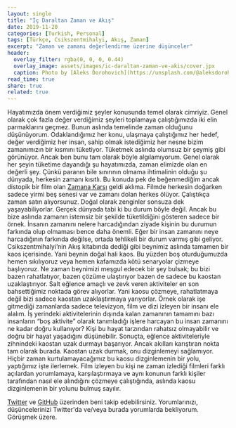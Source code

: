 ```yaml
---
layout: single
title: "İç Daraltan Zaman ve Akış"
date: 2019-11-20
categories: [Turkish, Personal]
tags: [Türkçe, Csikszentmihalyi, Akış, Zaman]
excerpt: "Zaman ve zamanı değerlendirme üzerine düşünceler"
header:
  overlay_filter: rgba(0, 0, 0, 0.44)
  overlay_image: assets/images/ic-daraltan-zaman-ve-akis/cover.jpx
  caption: Photo by [Aleks Dorohovich](https://unsplash.com/@aleksdorohovich) on [Unsplash](https://unsplash.com)
read_time: true
share: true
related: true
---
```


Hayatımızda önem verdiğimiz şeyler konusunda temel olarak cimriyiz. Genel olarak çok fazla değer verdiğimiz şeyleri toplamaya çalıştığımızda iki elin parmaklarını geçmez. Bunun aslında temelinde zaman olduğunu düşünüyorum. Odaklandığımız her konu, ulaşmaya çalıştığımız her hedef, değer verdiğimiz her insan, sahip olmak istediğimiz her nesne bizim zamanımızın bir kısmını tüketiyor.
Tüketmek aslında olumsuz bir şeymiş gibi görünüyor. Ancak ben bunu tam olarak böyle algılamıyorum. Genel olarak her şeyin tüketime dayandığı şu hayatımızda, zaman elimizde olan en değerli şey. Çünkü paranın bile sınırının olmama ihtimalinin olduğu şu dünyada, herkesin zamanı kısıtlı. Bu konuda pek de beğenmediğim ancak distopik bir film olan [Zamana Karşı](https://www.imdb.com/title/tt1637688/) geldi aklıma. Filmde herkesin doğarken sadece yirmi beş senesi var ve zamanı dolan herkes ölüyor. Çalıştıkça zaman satın alıyorsunuz. Doğal olarak zenginler sonsuza dek yaşayabiliyorlar. Gerçek dünyada tabi ki bu durum böyle değil. Ancak bu bize aslında zamanın istemsiz bir şekilde tüketildiğini gösteren sadece bir örnek.
İnsanın zamanını nelere harcadığından ziyade kişinin bu durumun farkında olup olmaması bence daha önemli. Eğer bir insan zamanını neye harcadığının farkında değilse, ortada tehlikeli bir durum varmış gibi geliyor. Csikszentmihalyi’nin Akış kitabında dediği gibi beynimiz aslında tamamen bir kaos içerisinde. Yani beynin doğal hali kaos. Bu yüzden boş oturduğumuzda hemen sıkılıyoruz veya hemen kafamızda kötü senaryolar çizmeye başlıyoruz. Ne zaman beynimizi meşgul edecek bir şey bulsak; bu bizi bazen rahatlatıyor, bazen çözüme ulaştırıyor bazen de sadece bu kaostan uzaklaştırıyor. Salt eğlence amaçlı ve zevk veren aktiviteler en son bahsettiğimiz noktada görev alıyorlar. Yani kaosu çözmeye, rahatlatmaya değil bizi sadece kaostan uzaklaştırmaya yarıyorlar. Örnek olarak işe gitmediği zamanlarda sadece televizyon, film ve dizi izleyen bir insanı ele alalım. İş yerindeki aktivitelerinin dışında kalan zamanının tamamını bazı insanların “boş aktivite” olarak tanımladığı işlere harcayan bu insan zamanını ne kadar doğru kullanıyor? Kişi bu hayat tarzından rahatsız olmayabilir ve doğru bir hayat yaşadığını düşünebilir. Sonuçta, eğlence aktiviteleriyle zihnindeki kaostan uzak durmayı başarıyor. Ancak akılları karıştıran nokta tam olarak burada. Kaostan uzak durmak, onu dizginlemeyi sağlamıyor. Hiçbir zaman kurtulamayacağımız bu kaosu dizginlemenin bir yolu, yaptığımız işte ilerlemek.
Film izleyen bu kişi ne zaman izlediği filmleri farklı açılardan yorumlamaya, karşılaştırmaya ve aynı konunun farklı kişiler tarafından nasıl ele alındığını çözmeye çalıştığında, aslında kaosu dizginlemenin bir yolunu bulmuş sayılır.

[Twitter](https://twitter.com/candostdagdevrn) ve [GitHub](https://github.com/candostdagdeviren) üzerinden beni takip edebilirsiniz. Yorumlarınızı, düşüncelerinizi Twitter'da ve/veya burada yorumlarda bekliyorum. Görüşmek üzere.
